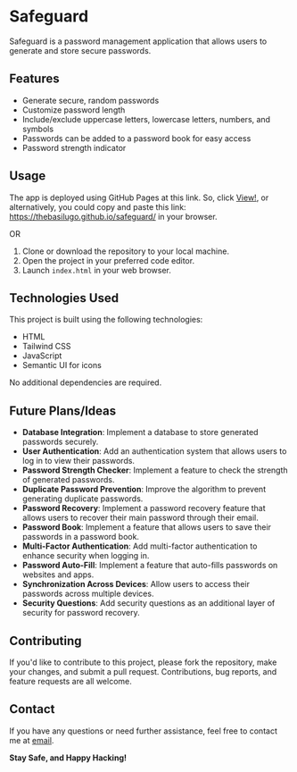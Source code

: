 # Safeguard

Safeguard is a password management application that allows users to generate and store secure passwords.

## Features

- Generate secure, random passwords
- Customize password length
- Include/exclude uppercase letters, lowercase letters, numbers, and symbols
- Passwords can be added to a password book for easy access
- Password strength indicator
<!-- - Option to exclude duplicate characters in passwords
- Option to include spaces in passwords -->

## Usage

The app is deployed using GitHub Pages at this link.
So, click [View!](https://thebasilugo.github.io/safeguard/),
or alternatively, you could copy and paste this link: https://thebasilugo.github.io/safeguard/ in your browser.

OR

1. Clone or download the repository to your local machine.
2. Open the project in your preferred code editor.
3. Launch `index.html` in your web browser.

## Technologies Used

This project is built using the following technologies:

- HTML
- Tailwind CSS
- JavaScript
- Semantic UI for icons

No additional dependencies are required.

## Future Plans/Ideas

- **Database Integration**: Implement a database to store generated passwords securely.
- **User Authentication**: Add an authentication system that allows users to log in to view their passwords.
- **Password Strength Checker**: Implement a feature to check the strength of generated passwords.
- **Duplicate Password Prevention**: Improve the algorithm to prevent generating duplicate passwords.
- **Password Recovery**: Implement a password recovery feature that allows users to recover their main password through their email.
- **Password Book**: Implement a feature that allows users to save their passwords in a password book.
- **Multi-Factor Authentication**: Add multi-factor authentication to enhance security when logging in.
- **Password Auto-Fill**: Implement a feature that auto-fills passwords on websites and apps.
- **Synchronization Across Devices**: Allow users to access their passwords across multiple devices.
- **Security Questions**: Add security questions as an additional layer of security for password recovery.

## Contributing

If you'd like to contribute to this project, please fork the repository, make your changes, and submit a pull request. Contributions, bug reports, and feature requests are all welcome.

## Contact

If you have any questions or need further assistance, feel free to contact me at [email](mailto:basilugo2@gmail.com).

**Stay Safe, and Happy Hacking!**

